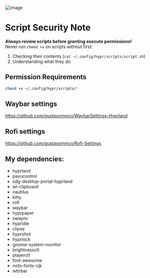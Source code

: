 ![image](https://github.com/user-attachments/assets/7a38bd7b-7745-42ba-b098-1b8956c6a236)

# Script Security Note
**Always review scripts before granting execute permissions!**  
Never run `chmod +x` on scripts without first:
1. Checking their contents (`cat ~/.config/hypr/scripts/script.sh`)
2. Understanding what they do

## Permission Requirements
```bash
chmod +x ~/.config/hypr/scripts/*
```

## Waybar settings
https://github.com/gustavommcv/WaybarSettings-Hyprland

## Rofi settings
https://github.com/gustavommcv/Rofi-Settings

## My dependencies:
- hyprland
- pavucontrol
- xdg-desktop-portal-hyprland
- wl-clipboard
- nautilus
- kitty
- rofi
- waybar
- hyprpaper
- swaync
- hypridle
- clipse
- hyprshot
- hyprlock
- gnome-system-monitor
- brightnessctl
- playerctl
- font-awesome
- noto-fonts-cjk
- wttrbar
